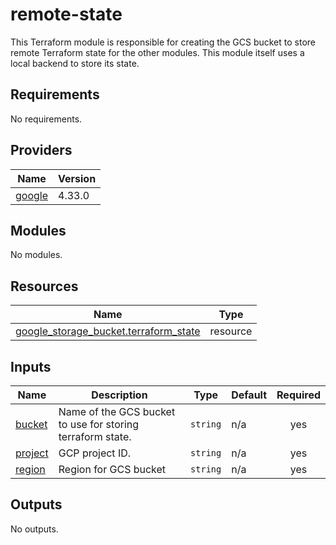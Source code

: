 # remote-state

This Terraform module is responsible for creating the GCS bucket to store remote Terraform state for the other modules. This module itself uses a local backend to store its state.

<!-- BEGIN_TF_DOCS -->
## Requirements

No requirements.

## Providers

| Name | Version |
|------|---------|
| <a name="provider_google"></a> [google](#provider\_google) | 4.33.0 |

## Modules

No modules.

## Resources

| Name | Type |
|------|------|
| [google_storage_bucket.terraform_state](https://registry.terraform.io/providers/hashicorp/google/latest/docs/resources/storage_bucket) | resource |

## Inputs

| Name | Description | Type | Default | Required |
|------|-------------|------|---------|:--------:|
| <a name="input_bucket"></a> [bucket](#input\_bucket) | Name of the GCS bucket to use for storing terraform state. | `string` | n/a | yes |
| <a name="input_project"></a> [project](#input\_project) | GCP project ID. | `string` | n/a | yes |
| <a name="input_region"></a> [region](#input\_region) | Region for GCS bucket | `string` | n/a | yes |

## Outputs

No outputs.
<!-- END_TF_DOCS -->
